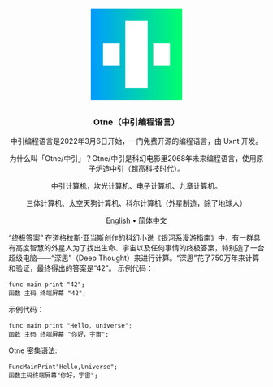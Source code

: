 <div align="center">
<a href="#">
<h1><img src="otne.svg" alt="Logo" width="180" height="180"></h1>
</a>

### Otne（中引编程语言）
  
中引编程语言是2022年3月6日开始，一门免费开源的编程语言，由 Uxnt 开发。

为什么叫「Otne/中引」？Otne/中引是科幻电影里2068年未来编程语言，使用原子炉造中引（超高科技时代）。
  
中引计算机，坎光计算机、电子计算机、九章计算机。
  
三体计算机、太空天狗计算机、科尔计算机（外星制造，除了地球人）
  
[English](README.md) • [简体中文](README.zh.md)

</div>

“终极答案”
在道格拉斯·亚当斯创作的科幻小说《银河系漫游指南》中，有一群具有高度智慧的外星人为了找出生命、宇宙以及任何事情的终极答案，特别造了一台超级电脑——“深思”（Deep Thought）来进行计算。“深思”花了750万年来计算和验证，最终得出的答案是“42”。
示例代码：
```otne
func main print "42";
函数 主码 终端屏幕 "42";
```


示例代码：
```otne
func main print "Hello, universe";
函数 主码 终端屏幕 "你好，宇宙";
```

Otne 密集语法:
```otne
FuncMainPrint"Hello,Universe";
函数主码终端屏幕"你好，宇宙";
```
